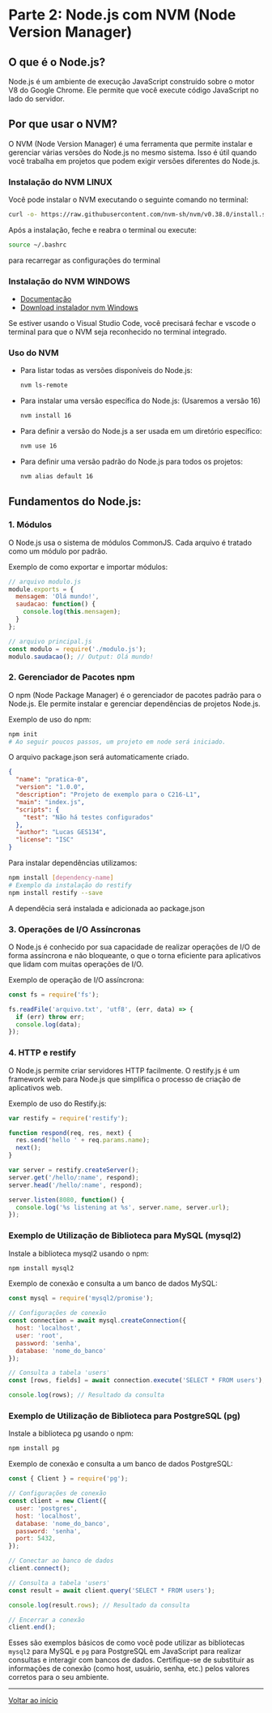 # Parte 2: Node.js com NVM (Node Version Manager)

## O que é o Node.js?
Node.js é um ambiente de execução JavaScript construído sobre o motor V8 do Google Chrome. Ele permite que você execute código JavaScript no lado do servidor.

## Por que usar o NVM?
O NVM (Node Version Manager) é uma ferramenta que permite instalar e gerenciar várias versões do Node.js no mesmo sistema. Isso é útil quando você trabalha em projetos que podem exigir versões diferentes do Node.js.

### Instalação do NVM LINUX
Você pode instalar o NVM executando o seguinte comando no terminal:

```bash
curl -o- https://raw.githubusercontent.com/nvm-sh/nvm/v0.38.0/install.sh | bash
```

Após a instalação, feche e reabra o terminal ou execute:

```bash
source ~/.bashrc
```

para recarregar as configurações do terminal

### Instalação do NVM WINDOWS

- [Documentação](https://learn.microsoft.com/en-us/windows/dev-environment/javascript/nodejs-on-windows)
- [Download instalador nvm Windows](https://github.com/coreybutler/nvm-windows/releases)

Se estiver usando o Visual Studio Code, você precisará fechar e vscode o terminal para que o NVM seja reconhecido no terminal integrado.

### Uso do NVM
- Para listar todas as versões disponíveis do Node.js:
  ```bash
  nvm ls-remote
  ```

- Para instalar uma versão específica do Node.js: (Usaremos a versão 16)
  ```bash
  nvm install 16
  ```

- Para definir a versão do Node.js a ser usada em um diretório específico:
  ```bash
  nvm use 16
  ```

- Para definir uma versão padrão do Node.js para todos os projetos:
  ```bash
  nvm alias default 16
  ```

## Fundamentos do Node.js:

### 1. Módulos
O Node.js usa o sistema de módulos CommonJS. Cada arquivo é tratado como um módulo por padrão.

Exemplo de como exportar e importar módulos:

```javascript
// arquivo modulo.js
module.exports = {
  mensagem: 'Olá mundo!',
  saudacao: function() {
    console.log(this.mensagem);
  }
};
```

```javascript
// arquivo principal.js
const modulo = require('./modulo.js');
modulo.saudacao(); // Output: Olá mundo!
```

### 2. Gerenciador de Pacotes npm
O npm (Node Package Manager) é o gerenciador de pacotes padrão para o Node.js. Ele permite instalar e gerenciar dependências de projetos Node.js.

Exemplo de uso do npm:

```bash
npm init
# Ao seguir poucos passos, um projeto em node será iniciado.
```
O arquivo package.json será automaticamente criado.
```json
{
  "name": "pratica-0",
  "version": "1.0.0",
  "description": "Projeto de exemplo para o C216-L1",
  "main": "index.js",
  "scripts": {
    "test": "Não há testes configurados"
  },
  "author": "Lucas GES134",
  "license": "ISC"
}
```
Para instalar dependências utilizamos:
```bash
npm install [dependency-name]
# Exemplo da instalação do restify
npm install restify --save
```
A dependêcia será instalada e adicionada ao package.json
### 3. Operações de I/O Assíncronas
O Node.js é conhecido por sua capacidade de realizar operações de I/O de forma assíncrona e não bloqueante, o que o torna eficiente para aplicativos que lidam com muitas operações de I/O.

Exemplo de operação de I/O assíncrona:

```javascript
const fs = require('fs');

fs.readFile('arquivo.txt', 'utf8', (err, data) => {
  if (err) throw err;
  console.log(data);
});
```

### 4. HTTP e restify
O Node.js permite criar servidores HTTP facilmente. O restify.js é um framework web para Node.js que simplifica o processo de criação de aplicativos web.

Exemplo de uso do Restify.js:

```javascript
var restify = require('restify');

function respond(req, res, next) {
  res.send('hello ' + req.params.name);
  next();
}

var server = restify.createServer();
server.get('/hello/:name', respond);
server.head('/hello/:name', respond);

server.listen(8080, function() {
  console.log('%s listening at %s', server.name, server.url);
});
```

### Exemplo de Utilização de Biblioteca para MySQL (mysql2)

Instale a biblioteca mysql2 usando o npm:

```bash
npm install mysql2
```

Exemplo de conexão e consulta a um banco de dados MySQL:

```javascript
const mysql = require('mysql2/promise');

// Configurações de conexão
const connection = await mysql.createConnection({
  host: 'localhost',
  user: 'root',
  password: 'senha',
  database: 'nome_do_banco'
});

// Consulta a tabela 'users'
const [rows, fields] = await connection.execute('SELECT * FROM users');

console.log(rows); // Resultado da consulta
```

### Exemplo de Utilização de Biblioteca para PostgreSQL (pg)

Instale a biblioteca pg usando o npm:

```bash
npm install pg
```

Exemplo de conexão e consulta a um banco de dados PostgreSQL:

```javascript
const { Client } = require('pg');

// Configurações de conexão
const client = new Client({
  user: 'postgres',
  host: 'localhost',
  database: 'nome_do_banco',
  password: 'senha',
  port: 5432,
});

// Conectar ao banco de dados
client.connect();

// Consulta a tabela 'users'
const result = await client.query('SELECT * FROM users');

console.log(result.rows); // Resultado da consulta

// Encerrar a conexão
client.end();
```

Esses são exemplos básicos de como você pode utilizar as bibliotecas `mysql2` para MySQL e `pg` para PostgreSQL em JavaScript para realizar consultas e interagir com bancos de dados. Certifique-se de substituir as informações de conexão (como host, usuário, senha, etc.) pelos valores corretos para o seu ambiente.

---
[Voltar ao início](../README.md)